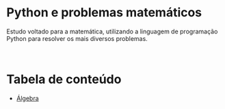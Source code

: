 # Python e problemas matemáticos
Estudo voltado para a matemática, utilizando a linguagem de programação Python para resolver os mais diversos problemas.

<br>

# Tabela de conteúdo

<ul>

  
  <li>
    <a href="https://github.com/FelipeCantalice/matematica-com-python/tree/main/algebra">
        Álgebra
    </a>
  </li>

</ul>
